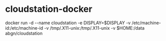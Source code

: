 # cloudstation-docker
docker run -d --name cloudstation -e DISPLAY=$DISPLAY -v /etc/machine-id:/etc/machine-id -v /tmp/.X11-unix:/tmp/.X11-unix -v $HOME:/data abgn/cloudstation

